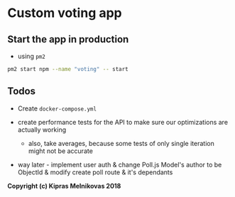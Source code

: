 # Custom voting app

## Start the app in production

- using `pm2`

```bash
pm2 start npm --name "voting" -- start
```

## Todos

- Create `docker-compose.yml`

- create performance tests for the API to make sure our optimizations are actually working

  - also, take averages, because some tests of only single iteration might not be accurate

- way later - implement user auth & change Poll.js Model's author to be ObjectId & modify create poll route & it's dependants

**Copyright (c) Kipras Melnikovas 2018**
